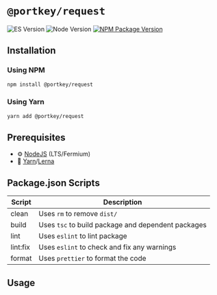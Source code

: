 # `@portkey/request`

![ES Version](https://img.shields.io/badge/ES-2020-yellow)
![Node Version](https://img.shields.io/badge/node-14.x-green)
[![NPM Package Version][npm-image-version]][npm-url]

## Installation

### Using NPM

```bash
npm install @portkey/request
```

### Using Yarn

```bash
yarn add @portkey/request
```

## Prerequisites

- :gear: [NodeJS](https://nodejs.org/) (LTS/Fermium)
- :toolbox: [Yarn](https://yarnpkg.com/)/[Lerna](https://lerna.js.org/)

## Package.json Scripts

| Script   | Description                                        |
| -------- | -------------------------------------------------- |
| clean    | Uses `rm` to remove `dist/`                        |
| build    | Uses `tsc` to build package and dependent packages |
| lint     | Uses `eslint` to lint package                      |
| lint:fix | Uses `eslint` to check and fix any warnings        |
| format   | Uses `prettier` to format the code                 |

## Usage

[npm-image-version]: https://img.shields.io/npm/v/@portkey/request
[npm-url]: https://npmjs.org/package/@portkey/request